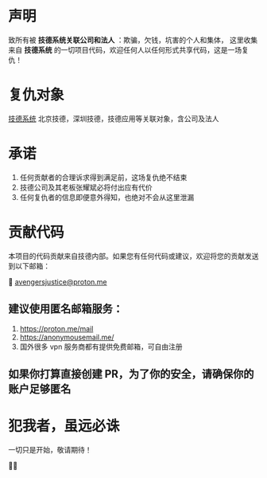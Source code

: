 # 声明

致所有被 **技德系统关联公司和法人** ：欺骗，欠钱，坑害的个人和集体，
这里收集来自 **技德系统** 的一切项目代码，欢迎任何人以任何形式共享代码，这是一场复仇！


# 复仇对象

[技德系统](https://www.jide.com/jideos.html)
北京技德，深圳技德，技德应用等关联对象，含公司及法人


# 承诺

1. 任何贡献者的合理诉求得到满足前，这场复仇绝不结束
2. 技德公司及其老板张耀斌必将付出应有代价
3. 任何复仇者的信息即便意外得知，也绝对不会从这里泄漏


# 贡献代码

本项目的代码贡献来自技德内部。如果您有任何代码或建议，欢迎将您的贡献发送到以下邮箱：

📧 [avengersjustice@proton.me](mailto:avengersjustice@proton.me)

## 建议使用匿名邮箱服务：
1. https://proton.me/mail
2. https://anonymousemail.me/
3. 国外很多 vpn 服务商都有提供免费邮箱，可自由注册

## 如果你打算直接创建 PR，为了你的安全，请确保你的账户足够匿名


# 犯我者，虽远必诛

一切只是开始，敬请期待！

💪🔥

